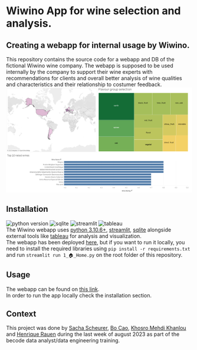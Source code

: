 # Wiwino App for wine selection and analysis.

## Creating a webapp for internal usage by Wiwino.

This repository contains the source code for a webapp and DB of the fictional Wiwino wine company. The webapp is supposed to be used internally by the company to support their wine experts with recommendations for clients and overall better analysis of wine qualities and characteristics and their relationship to costumer feedback. 
<br>
![Webapp sample](assets/wiwino.png)

## Installation

![python version](https://img.shields.io/badge/python-3.10.6+-blue)
![sqlite](https://img.shields.io/badge/sqlite-green)
![streamlit](https://img.shields.io/badge/streamlit-orange)
![tableau](https://img.shields.io/badge/tableau-pink)
<br>
The Wiwino webapp uses [python 3.10.6+](https://www.python.org), [streamlit](https://streamlit.io), [sqlite](https://www.sqlite.org/index.html) alongside external tools like [tableau](https://www.tableau.com) for analysis and visualization.
<br>
The webapp has been deployed [here](https://winemarketanalysis-3qumvsapp43avwalh5bq2ex.streamlit.app/), but if you want to run it locally, you need to install the required libraries using `pip install -r requirements.txt` and run `streamlit run 1_🏠_Home.py` on the root folder of this repository.

## Usage

The webapp can be found on [this link](https://winemarketanalysis.streamlit.app/).<br>
In order to run the app locally check the installation section.

## Context

This project was done by [Sacha Scheurer](https://github.com/sachinovitch), [Bo Cao](https://github.com/Spike815), [Khosro Mehdi Khanlou](https://github.com/Khosro2023) and [Henrique Rauen](https://github.com/henrique-rauen) during  the last week of august 2023 as part of the becode data analyst/data engineering training.
